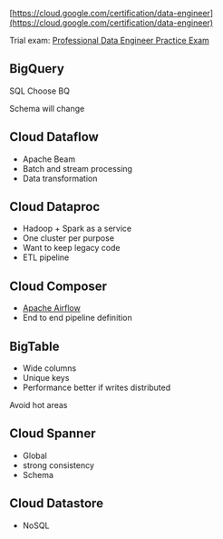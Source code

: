 [https://cloud.google.com/certification/data-engineer](https://cloud.google.com/certification/data-engineer)

Trial exam: [Professional Data Engineer Practice Exam](https://cloud.google.com/certification/practice-exam/data-engineer)

## BigQuery

SQL Choose BQ

Schema will change

## Cloud Dataflow

- Apache Beam
- Batch and stream processing
- Data transformation

## Cloud Dataproc

- Hadoop + Spark as a service
- One cluster per purpose
- Want to keep legacy code
- ETL pipeline

## Cloud Composer

- [Apache Airflow](https://airflow.apache.org/)
- End to end pipeline definition

## BigTable

- Wide columns
- Unique keys
- Performance better if writes distributed

Avoid hot areas

## Cloud Spanner

- Global
- strong consistency
- Schema

## Cloud Datastore

- NoSQL



